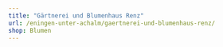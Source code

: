 ```yaml
---
title: "Gärtnerei und Blumenhaus Renz"
url: /eningen-unter-achalm/gaertnerei-und-blumenhaus-renz/
shop: Blumen
---
```

